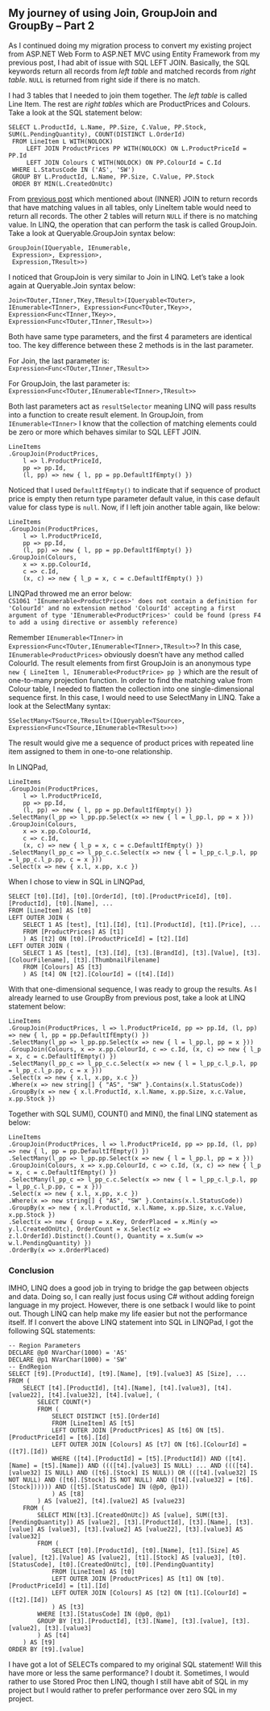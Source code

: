 ## My journey of using Join, GroupJoin and GroupBy – Part 2

As I continued doing my migration process to convert my existing project from ASP.NET Web Form to ASP.NET MVC using Entity Framework from my previous post, I had abit of issue with SQL LEFT JOIN. Basically, the SQL keywords return all records from _left table_ and matched records from _right table_. `NULL` is returned from right side if there is no match.

I had 3 tables that I needed to join them together. The _left table_ is called Line Item. The rest are _right tables_ which are ProductPrices and Colours. Take a look at the SQL statement below:

    SELECT L.ProductId, L.Name, PP.Size, C.Value, PP.Stock, SUM(L.PendingQuantity), COUNT(DISTINCT L.OrderId) 
     FROM LineItem L WITH(NOLOCK)
         LEFT JOIN ProductPrices PP WITH(NOLOCK) ON L.ProductPriceId = PP.Id
         LEFT JOIN Colours C WITH(NOLOCK) ON PP.ColourId = C.Id
     WHERE L.StatusCode IN ('AS', 'SW')
     GROUP BY L.ProductId, L.Name, PP.Size, C.Value, PP.Stock
     ORDER BY MIN(L.CreatedOnUtc)

From [previous post](https://codecultivation.com/my-journey-of-using-join-groupjoin-and-groupby-part-1/) which mentioned about (INNER) JOIN to return records that have matching values in all tables, only LineItem table would need to return all records. The other 2 tables will return `NULL` if there is no matching value. In LINQ, the operation that can perform the task is called GroupJoin. Take a look at Queryable.GroupJoin syntax below:

    GroupJoin(IQueryable, IEnumerable,
     Expression>, Expression>,
     Expression,TResult>>)

I noticed that GroupJoin is very similar to Join in LINQ. Let’s take a look again at Queryable.Join syntax below:

    Join<TOuter,TInner,TKey,TResult>(IQueryable<TOuter>, IEnumerable<TInner>, Expression<Func<TOuter,TKey>>, Expression<Func<TInner,TKey>>, Expression<Func<TOuter,TInner,TResult>>)

Both have same type parameters, and the first 4 parameters are identical too. The key difference between these 2 methods is in the last parameter.

For Join, the last parameter is:  
`Expression<Func<TOuter,TInner,TResult>>`

For GroupJoin, the last parameter is:  
`Expression<Func<TOuter,IEnumerable<TInner>,TResult>>`

Both last parameters act as `resultSelector` meaning LINQ will pass results into a function to create result element. In GroupJoin, from `IEnumerable<TInner>` I know that the collection of matching elements could be zero or more which behaves similar to SQL LEFT JOIN.

    LineItems
    .GroupJoin(ProductPrices,
        l => l.ProductPriceId,
        pp => pp.Id, 
        (l, pp) => new { l, pp = pp.DefaultIfEmpty() })

Noticed that I used `DefaultIfEmpty()` to indicate that if sequence of product price is empty then return type parameter default value, in this case default value for class type is `null`. Now, if I left join another table again, like below:

    LineItems
    .GroupJoin(ProductPrices, 
        l => l.ProductPriceId, 
        pp => pp.Id, 
        (l, pp) => new { l, pp = pp.DefaultIfEmpty() })
    .GroupJoin(Colours, 
        x => x.pp.ColourId, 
        c => c.Id, 
        (x, c) => new { l_p = x, c = c.DefaultIfEmpty() })

LINQPad throwed me an error below:  
`CS1061 'IEnumerable<ProductPrices>' does not contain a definition for 'ColourId' and no extension method 'ColourId' accepting a first argument of type 'IEnumerable<ProductPrices>' could be found (press F4 to add a using directive or assembly reference)`

Remember `IEnumerable<TInner>` in `Expression<Func<TOuter,IEnumerable<TInner>,TResult>>`? In this case, `IEnumerable<ProductPrices>` obviously doesn’t have any method called ColourId. The result elements from first GroupJoin is an anonymous type `new { LineItem l, IEnumerable<ProductPrice> pp }` which are the result of one-to-many projection function. In order to find the matching value from Colour table, I needed to flatten the collection into one single-dimensional sequence first. In this case, I would need to use SelectMany in LINQ. Take a look at the SelectMany syntax:

    SSelectMany<TSource,TResult>(IQueryable<TSource>, Expression<Func<TSource,IEnumerable<TResult>>>)

The result would give me a sequence of product prices with repeated line item assigned to them in one-to-one relationship.

In LINQPad,

    LineItems
    .GroupJoin(ProductPrices, 
        l => l.ProductPriceId, 
        pp => pp.Id, 
        (l, pp) => new { l, pp = pp.DefaultIfEmpty() })
    .SelectMany(l_pp => l_pp.pp.Select(x => new { l = l_pp.l, pp = x }))
    .GroupJoin(Colours, 
        x => x.pp.ColourId, 
        c => c.Id, 
        (x, c) => new { l_p = x, c = c.DefaultIfEmpty() })
    .SelectMany(l_pp_c => l_pp_c.c.Select(x => new { l = l_pp_c.l_p.l, pp = l_pp_c.l_p.pp, c = x }))
    .Select(x => new { x.l, x.pp, x.c })

When I chose to view in SQL in LINQPad,

    SELECT [t0].[Id], [t0].[OrderId], [t0].[ProductPriceId], [t0].[ProductId], [t0].[Name], ...
    FROM [LineItem] AS [t0]
    LEFT OUTER JOIN (
        SELECT 1 AS [test], [t1].[Id], [t1].[ProductId], [t1].[Price], ...
        FROM [ProductPrices] AS [t1]
        ) AS [t2] ON [t0].[ProductPriceId] = [t2].[Id]
    LEFT OUTER JOIN (
        SELECT 1 AS [test], [t3].[Id], [t3].[BrandId], [t3].[Value], [t3].[ColourFilename], [t3].[ThumbnailFilename]
        FROM [Colours] AS [t3]
        ) AS [t4] ON [t2].[ColourId] = ([t4].[Id])

With that one-dimensional sequence, I was ready to group the results. As I already learned to use GroupBy from previous post, take a look at LINQ statement below:

    LineItems
    .GroupJoin(ProductPrices, l => l.ProductPriceId, pp => pp.Id, (l, pp) => new { l, pp = pp.DefaultIfEmpty() })
    .SelectMany(l_pp => l_pp.pp.Select(x => new { l = l_pp.l, pp = x }))
    .GroupJoin(Colours, x => x.pp.ColourId, c => c.Id, (x, c) => new { l_p = x, c = c.DefaultIfEmpty() })
    .SelectMany(l_pp_c => l_pp_c.c.Select(x => new { l = l_pp_c.l_p.l, pp = l_pp_c.l_p.pp, c = x }))
    .Select(x => new { x.l, x.pp, x.c })
    .Where(x => new string[] { "AS", "SW" }.Contains(x.l.StatusCode))
    .GroupBy(x => new { x.l.ProductId, x.l.Name, x.pp.Size, x.c.Value, x.pp.Stock })

Together with SQL SUM(), COUNT() and MIN(), the final LINQ statement as below:

    LineItems
    .GroupJoin(ProductPrices, l => l.ProductPriceId, pp => pp.Id, (l, pp) => new { l, pp = pp.DefaultIfEmpty() })
    .SelectMany(l_pp => l_pp.pp.Select(x => new { l = l_pp.l, pp = x }))
    .GroupJoin(Colours, x => x.pp.ColourId, c => c.Id, (x, c) => new { l_p = x, c = c.DefaultIfEmpty() })
    .SelectMany(l_pp_c => l_pp_c.c.Select(x => new { l = l_pp_c.l_p.l, pp = l_pp_c.l_p.pp, c = x }))
    .Select(x => new { x.l, x.pp, x.c })
    .Where(x => new string[] { "AS", "SW" }.Contains(x.l.StatusCode))
    .GroupBy(x => new { x.l.ProductId, x.l.Name, x.pp.Size, x.c.Value, x.pp.Stock })
    .Select(x => new { Group = x.Key, OrderPlaced = x.Min(y => y.l.CreatedOnUtc), OrderCount = x.Select(z => z.l.OrderId).Distinct().Count(), Quantity = x.Sum(w => w.l.PendingQuantity) })
    .OrderBy(x => x.OrderPlaced)

### Conclusion

IMHO, LINQ does a good job in trying to bridge the gap between objects and data. Doing so, I can really just focus using C# without adding foreign language in my project. However, there is one setback I would like to point out. Though LINQ can help make my life easier but not the performance itself. If I convert the above LINQ statement into SQL in LINQPad, I got the following SQL statements:

    -- Region Parameters
    DECLARE @p0 NVarChar(1000) = 'AS'
    DECLARE @p1 NVarChar(1000) = 'SW'
    -- EndRegion
    SELECT [t9].[ProductId], [t9].[Name], [t9].[value3] AS [Size], ...
    FROM (
        SELECT [t4].[ProductId], [t4].[Name], [t4].[value3], [t4].[value22], [t4].[value32], [t4].[value], (
            SELECT COUNT(*)
            FROM (
                SELECT DISTINCT [t5].[OrderId]
                FROM [LineItem] AS [t5]
                LEFT OUTER JOIN [ProductPrices] AS [t6] ON [t5].[ProductPriceId] = [t6].[Id]
                LEFT OUTER JOIN [Colours] AS [t7] ON [t6].[ColourId] = ([t7].[Id])
                WHERE ([t4].[ProductId] = [t5].[ProductId]) AND ([t4].[Name] = [t5].[Name]) AND ((([t4].[value3] IS NULL) ... AND ((([t4].[value32] IS NULL) AND ([t6].[Stock] IS NULL)) OR (([t4].[value32] IS NOT NULL) AND ([t6].[Stock] IS NOT NULL) AND ([t4].[value32] = [t6].[Stock]))))) AND ([t5].[StatusCode] IN (@p0, @p1))
                ) AS [t8]
            ) AS [value2], [t4].[value2] AS [value23]
        FROM (
            SELECT MIN([t3].[CreatedOnUtc]) AS [value], SUM([t3].[PendingQuantity]) AS [value2], [t3].[ProductId], [t3].[Name], [t3].[value] AS [value3], [t3].[value2] AS [value22], [t3].[value3] AS [value32]
            FROM (
                SELECT [t0].[ProductId], [t0].[Name], [t1].[Size] AS [value], [t2].[Value] AS [value2], [t1].[Stock] AS [value3], [t0].[StatusCode], [t0].[CreatedOnUtc], [t0].[PendingQuantity]
                FROM [LineItem] AS [t0]
                LEFT OUTER JOIN [ProductPrices] AS [t1] ON [t0].[ProductPriceId] = [t1].[Id]
                LEFT OUTER JOIN [Colours] AS [t2] ON [t1].[ColourId] = ([t2].[Id])
                ) AS [t3]
            WHERE [t3].[StatusCode] IN (@p0, @p1)
            GROUP BY [t3].[ProductId], [t3].[Name], [t3].[value], [t3].[value2], [t3].[value3]
            ) AS [t4]
        ) AS [t9]
    ORDER BY [t9].[value]

I have got a lot of SELECTs compared to my original SQL statement! Will this have more or less the same performance? I doubt it. Sometimes, I would rather to use Stored Proc then LINQ, though I still have abit of SQL in my project but I would rather to prefer performance over zero SQL in my project.